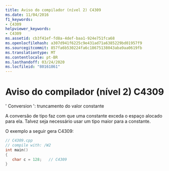 ```yaml
---
title: Aviso do compilador (nível 2) C4309
ms.date: 11/04/2016
f1_keywords:
- C4309
helpviewer_keywords:
- C4309
ms.assetid: cb3f41ef-fd8a-4def-baa1-924e751fca68
ms.openlocfilehash: a307d941f6225c9e431ad71a6385229bd01957f9
ms.sourcegitcommit: 857fa6b530224fa6c18675138043aba9aa0619fb
ms.translationtype: MT
ms.contentlocale: pt-BR
ms.lasthandoff: 03/24/2020
ms.locfileid: "80161861"
---
```

# <a name="compiler-warning-level-2-c4309"></a>Aviso do compilador (nível 2) C4309

' Conversion ': truncamento do valor constante

A conversão de tipo faz com que uma constante exceda o espaço alocado para ela. Talvez seja necessário usar um tipo maior para a constante.

O exemplo a seguir gera C4309:

```cpp
// C4309.cpp
// compile with: /W2
int main()
{
   char c = 128;   // C4309
}
```
